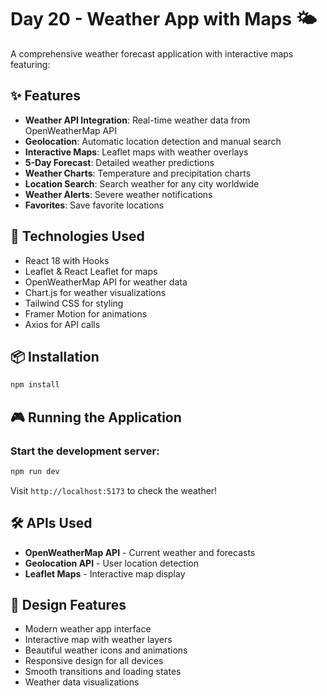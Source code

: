 # Day 20 - Weather App with Maps 🌤️

A comprehensive weather forecast application with interactive maps featuring:

## ✨ Features

- **Weather API Integration**: Real-time weather data from OpenWeatherMap API
- **Geolocation**: Automatic location detection and manual search
- **Interactive Maps**: Leaflet maps with weather overlays
- **5-Day Forecast**: Detailed weather predictions
- **Weather Charts**: Temperature and precipitation charts
- **Location Search**: Search weather for any city worldwide
- **Weather Alerts**: Severe weather notifications
- **Favorites**: Save favorite locations

## 🚀 Technologies Used

- React 18 with Hooks
- Leaflet & React Leaflet for maps
- OpenWeatherMap API for weather data
- Chart.js for weather visualizations
- Tailwind CSS for styling
- Framer Motion for animations
- Axios for API calls

## 📦 Installation

```bash
npm install
```

## 🎮 Running the Application

### Start the development server:
```bash
npm run dev
```

Visit `http://localhost:5173` to check the weather!

## 🛠️ APIs Used

- **OpenWeatherMap API** - Current weather and forecasts
- **Geolocation API** - User location detection
- **Leaflet Maps** - Interactive map display

## 🎨 Design Features

- Modern weather app interface
- Interactive map with weather layers
- Beautiful weather icons and animations
- Responsive design for all devices
- Smooth transitions and loading states
- Weather data visualizations
